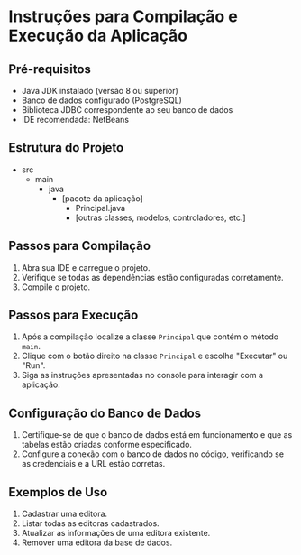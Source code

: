 # Instruções para Compilação e Execução da Aplicação

## Pré-requisitos
- Java JDK instalado (versão 8 ou superior)
- Banco de dados configurado (PostgreSQL)
- Biblioteca JDBC correspondente ao seu banco de dados
- IDE recomendada: NetBeans

## Estrutura do Projeto
- src
  - main
    - java
      - [pacote da aplicação]
        - Principal.java
        - [outras classes, modelos, controladores, etc.]

## Passos para Compilação
1. Abra sua IDE e carregue o projeto.
2. Verifique se todas as dependências estão configuradas corretamente.
3. Compile o projeto.

## Passos para Execução
1. Após a compilação localize a classe `Principal` que contém o método `main`.
2. Clique com o botão direito na classe `Principal` e escolha "Executar" ou "Run".
3. Siga as instruções apresentadas no console para interagir com a aplicação.

## Configuração do Banco de Dados
1. Certifique-se de que o banco de dados está em funcionamento e que as tabelas estão criadas conforme especificado.
2. Configure a conexão com o banco de dados no código, verificando se as credenciais e a URL estão corretas.

## Exemplos de Uso
1. Cadastrar uma editora.
2. Listar todas as editoras cadastrados.
3. Atualizar as informações de uma editora existente.
4. Remover uma editora da base de dados.
